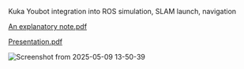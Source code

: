 Kuka Youbot integration into ROS simulation, SLAM launch, navigation

[An explanatory note.pdf](https://github.com/user-attachments/files/20120492/An.explanatory.note.pdf)

[Presentation.pdf](https://github.com/user-attachments/files/20120493/Presentation.pdf)

![Screenshot from 2025-05-09 13-50-39](https://github.com/user-attachments/assets/effb8ff0-7537-4f0a-9f13-622308a820e0)




